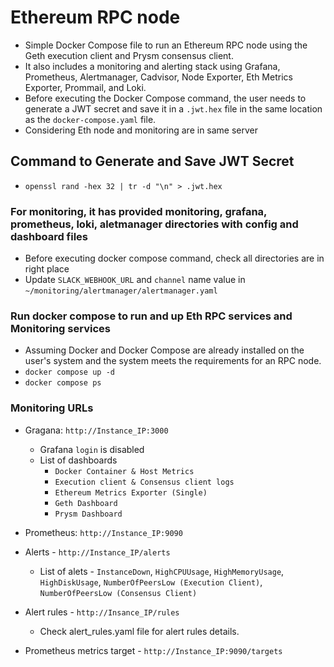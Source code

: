 # Ethereum RPC node

- Simple Docker Compose file to run an Ethereum RPC node using the Geth execution client and Prysm consensus client.
- It also includes a monitoring and alerting stack using Grafana, Prometheus, Alertmanager, Cadvisor, Node Exporter, Eth Metrics Exporter, Prommail, and Loki.
- Before executing the Docker Compose command, the user needs to generate a JWT secret and save it in a `.jwt.hex` file in the same location as the `docker-compose.yaml` file.
- Considering Eth node and monitoring are in same server

## Command to Generate and Save JWT Secret

- `openssl rand -hex 32 | tr -d "\n" > .jwt.hex`

### For monitoring, it has provided monitoring, grafana, prometheus, loki, aletmanager directories with config and dashboard files

- Before executing docker compose command, check all directories are in right place
- Update `SLACK_WEBHOOK_URL` and `channel` name value in `~/monitoring/alertmanager/alertmanager.yaml`

### Run docker compose to run and up Eth RPC services and Monitoring services

- Assuming Docker and Docker Compose are already installed on the user's system and the system meets the requirements for an RPC node.
- `docker compose up -d`
- `docker compose ps`

### Monitoring URLs

- Gragana: `http://Instance_IP:3000`
  - Grafana `login` is disabled
  - List of dashboards
    - `Docker Container & Host Metrics`
    - `Execution client & Consensus client logs`
    - `Ethereum Metrics Exporter (Single)`
    - `Geth Dashboard`
    - `Prysm Dashboard`

- Prometheus: `http://Instance_IP:9090`
- Alerts - `http://Instance_IP/alerts`
  - List of alets - `InstanceDown`, `HighCPUUsage`, `HighMemoryUsage`, `HighDiskUsage`, `NumberOfPeersLow (Execution Client)`, `NumberOfPeersLow (Consensus Client)`
- Alert rules - `http://Insance_IP/rules`
  - Check alert_rules.yaml file for alert rules details.
- Prometheus metrics target - `http://Instance_IP:9090/targets`
